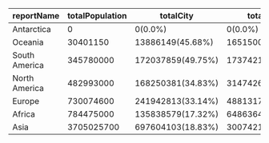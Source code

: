 | reportName | totalPopulation | totalCity | totalNotCity | percentageCity | percentageNotCity |
| --- | --- | --- | --- | --- | --- |
| Antarctica | 0 | 0(0.0%) | 0(0.0%) |
| Oceania | 30401150 | 13886149(45.68%) | 16515001(54.32%) |
| South America | 345780000 | 172037859(49.75%) | 173742141(50.25%) |
| North America | 482993000 | 168250381(34.83%) | 314742619(65.17%) |
| Europe | 730074600 | 241942813(33.14%) | 488131787(66.86%) |
| Africa | 784475000 | 135838579(17.32%) | 648636421(82.68%) |
| Asia | 3705025700 | 697604103(18.83%) | 3007421597(81.17%) |
